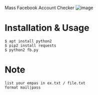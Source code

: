 Mass Facebook Account Checker
![image](https://ibb.co/RbShj2M)

# Installation & Usage
```
$ apt install python2
$ pip2 install requests
$ python2 fb.py
```
# Note
```
list your empas in ex.txt / file.txt
format mail|pass
